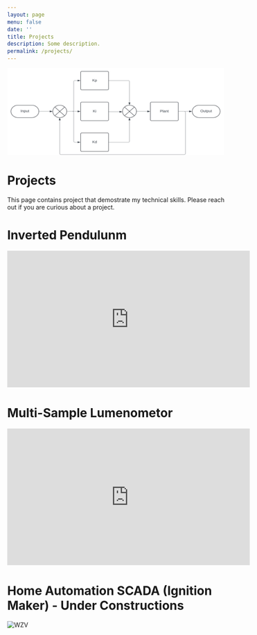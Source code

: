 ```yaml
---
layout: page
menu: false
date: ''
title: Projects
description: Some description.
permalink: /projects/
---
```


<img class="img" src="/assets/img/PID.svg" alt="WZV" width="500" height="200">

# Projects

This page contains project that demostrate my technical skills. Please reach out if you are curious about a project.

<meta
  http-equiv="Content-Security-Policy"
  content="default-src 'self'; img-src https://*; child-src 'none';" />

# Inverted Pendulunm
<iframe width="560" height="315" src="https://www.youtube.com/embed/itb_ErOLqjk?si=w-6nuJb7stO2JNoW" title="YouTube video player" frameborder="0" allow="accelerometer; autoplay; clipboard-write; encrypted-media; gyroscope; picture-in-picture; web-share" referrerpolicy="strict-origin-when-cross-origin" allowfullscreen></iframe>

# Multi-Sample Lumenometor 


<iframe width="560" height="315" src="https://www.youtube.com/embed/JpbYVte52V0?si=y-EsY3y-EpaxFW53" title="YouTube video player" frameborder="0" allow="accelerometer; autoplay; clipboard-write; encrypted-media; gyroscope; picture-in-picture; web-share" referrerpolicy="strict-origin-when-cross-origin" allowfullscreen></iframe>

# Home Automation SCADA (Ignition Maker) - Under Constructions
<img class="img" src="/assets/img/Under_construction_icon-yellow.svg" alt="WZV" width="500" height="500">